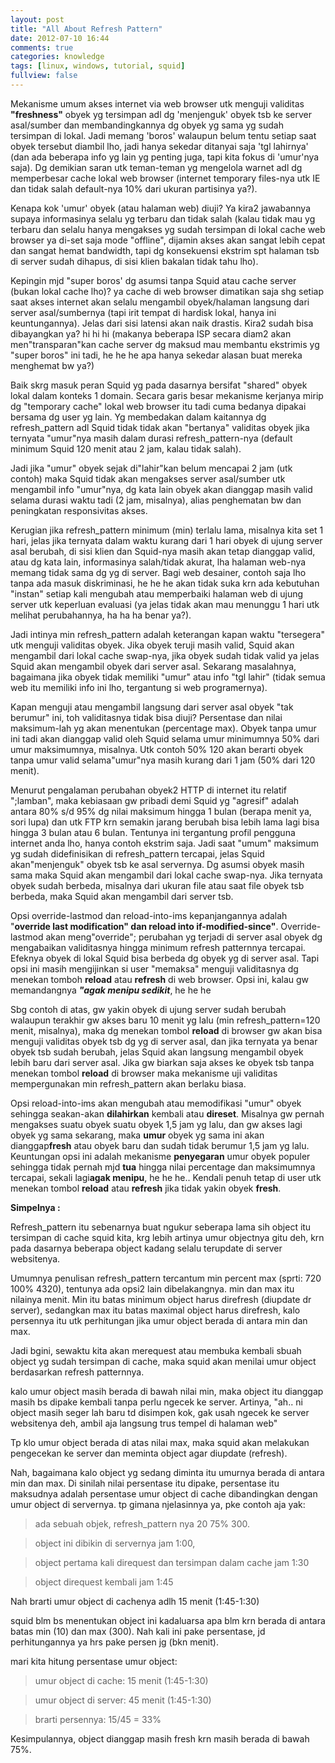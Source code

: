 ```yaml
---
layout: post
title: "All About Refresh Pattern"
date: 2012-07-10 16:44
comments: true
categories: knowledge
tags: [linux, windows, tutorial, squid]
fullview: false
---
```


Mekanisme umum akses internet via web browser utk menguji validitas **"freshness"** obyek yg tersimpan adl dg 'menjenguk' obyek tsb ke server asal/sumber dan membandingkannya dg obyek yg sama yg sudah tersimpan di lokal. Jadi memang 'boros' walaupun belum tentu setiap saat obyek tersebut diambil lho, jadi hanya sekedar ditanyai saja 'tgl lahirnya' (dan ada beberapa info yg lain yg penting juga, tapi kita fokus di 'umur'nya saja). Dg demikian saran utk teman-teman yg mengelola warnet adl dg memperbesar cache lokal web browser (internet temporary files-nya utk IE dan tidak salah default-nya 10% dari ukuran partisinya ya?). 

Kenapa kok 'umur' obyek (atau halaman web) diuji? Ya kira2 jawabannya supaya informasinya selalu yg terbaru dan tidak salah (kalau tidak mau yg terbaru dan selalu hanya mengakses yg sudah tersimpan di lokal cache web browser ya di-set saja mode "offline", dijamin akses akan sangat lebih cepat dan sangat hemat bandwidth, tapi dg konsekuensi ekstrim spt halaman tsb di server sudah dihapus, di sisi klien bakalan tidak tahu lho). 

Kepingin mjd "super boros' dg asumsi tanpa Squid atau cache server (bukan lokal cache lho)? ya cache di web browser dimatikan saja shg setiap saat akses internet akan selalu mengambil obyek/halaman langsung dari server asal/sumbernya (tapi irit tempat di hardisk lokal, hanya ini keuntungannya). Jelas dari sisi latensi akan naik drastis. Kira2 sudah bisa dibayangkan ya? hi hi hi (makanya beberapa ISP secara diam2 akan men"transparan"kan cache server dg maksud mau membantu ekstrimis yg "super boros" ini tadi, he he he apa hanya sekedar alasan buat mereka menghemat bw ya?)

Baik skrg masuk peran Squid yg pada dasarnya bersifat "shared" obyek lokal dalam konteks 1 domain. Secara garis besar mekanisme kerjanya mirip dg "temporary cache" lokal web browser itu tadi cuma bedanya dipakai bersama dg user yg lain. Yg membedakan dalam kaitannya dg refresh_pattern adl Squid tidak tidak akan "bertanya" validitas obyek jika ternyata "umur"nya masih dalam durasi refresh_pattern-nya (default minimum Squid 120 menit atau 2 jam, kalau tidak salah). 

Jadi jika "umur" obyek sejak di"lahir"kan belum mencapai 2 jam (utk contoh) maka Squid tidak akan mengakses server asal/sumber utk mengambil info "umur"nya, dg kata lain obyek akan dianggap masih valid selama durasi waktu tadi (2 jam, misalnya), alias penghematan bw dan peningkatan responsivitas akses.

Kerugian jika refresh_pattern minimum (min) terlalu lama, misalnya kita set 1 hari, jelas jika ternyata dalam waktu kurang dari 1 hari obyek di ujung server asal berubah, di sisi klien dan Squid-nya masih akan tetap dianggap valid, atau dg kata lain, informasinya salah/tidak akurat, lha halaman web-nya memang tidak sama dg yg di server. Bagi web desainer, contoh saja lho tanpa ada masuk diskriminasi, he he he akan tidak suka krn ada kebutuhan "instan" setiap kali mengubah atau memperbaiki halaman web di ujung server utk keperluan evaluasi (ya jelas tidak akan mau menunggu 1 hari utk melihat perubahannya, ha ha ha benar ya?). 

Jadi intinya min refresh_pattern adalah keterangan kapan waktu "tersegera" utk menguji validitas obyek. Jika obyek teruji masih valid, Squid akan mengambil dari lokal cache swap-nya, jika obyek sudah tidak valid ya jelas Squid akan mengambil obyek dari server asal. Sekarang masalahnya, bagaimana jika obyek tidak memiliki "umur" atau info "tgl lahir" (tidak semua web itu memiliki info ini lho, tergantung si web programernya).

Kapan menguji atau mengambil langsung dari server asal obyek "tak berumur" ini, toh validitasnya tidak bisa diuji? Persentase dan nilai maksimum-lah yg akan menentukan (percentage max). Obyek tanpa umur ini tadi akan dianggap valid oleh Squid selama umur minimumnya 50% dari umur maksimumnya, misalnya. Utk contoh 50% 120 akan berarti obyek tanpa umur valid selama"umur"nya masih kurang dari 1 jam (50% dari 120 menit). 

Menurut pengalaman perubahan obyek2 HTTP di internet itu relatif ";lamban", maka kebiasaan gw pribadi demi Squid yg "agresif" adalah antara 80% s/d 95% dg nilai maksimum hingga 1 bulan (berapa menit ya, sori lupa) dan utk FTP krn semakin jarang berubah bisa lebih lama lagi bisa hingga 3 bulan atau 6 bulan. Tentunya ini tergantung profil pengguna internet anda lho, hanya contoh ekstrim saja. Jadi saat "umum" maksimum yg sudah didefinisikan di refresh_pattern tercapai, jelas Squid akan"menjenguk" obyek tsb ke asal servernya. Dg asumsi obyek masih sama maka Squid akan mengambil dari lokal cache swap-nya. Jika ternyata obyek sudah berbeda, misalnya dari ukuran file atau saat file obyek tsb berbeda, maka Squid akan mengambil dari server tsb.

Opsi override-lastmod dan reload-into-ims kepanjangannya adalah "**override last modification" dan reload into if-modified-since"**. Override-lastmod akan meng"override"; perubahan yg terjadi di server asal obyek dg mengabaikan validitasnya hingga minimum refresh patternnya tercapai. Efeknya obyek di lokal Squid bisa berbeda dg obyek yg di server asal. Tapi opsi ini masih mengijinkan si user "memaksa" menguji validitasnya dg menekan tomboh **reload** atau **refresh** di web browser. Opsi ini, kalau gw memandangnya ***"agak menipu sedikit***, he he he 

Sbg contoh di atas, gw yakin obyek di ujung server sudah berubah walaupun terakhir gw akses baru 10 menit yg lalu (min refresh_pattern=120 menit, misalnya), maka dg menekan tombol **reload** di browser gw akan bisa menguji validitas obyek tsb dg yg di server asal, dan jika ternyata ya benar obyek tsb sudah berubah, jelas Squid akan langsung mengambil obyek lebih baru dari server asal. Jika gw biarkan saja akses ke obyek tsb tanpa menekan tombol **reload** di browser maka mekanisme uji validitas mempergunakan min refresh_pattern akan berlaku biasa.

Opsi reload-into-ims akan mengubah atau memodifikasi "umur" obyek sehingga seakan-akan **dilahirkan** kembali atau **direset**. Misalnya gw pernah mengakses suatu obyek suatu obyek 1,5 jam yg lalu, dan gw akses lagi obyek yg sama sekarang, maka **umur** obyek yg sama ini akan dianggap**fresh** atau obyek baru dan sudah tidak berumur 1,5 jam yg lalu. Keuntungan opsi ini adalah mekanisme **penyegaran** umur obyek populer sehingga tidak pernah mjd **tua** hingga nilai percentage dan maksimumnya tercapai, sekali lagi**agak menipu**, he he he.. Kendali penuh tetap di user utk menekan tombol **reload** atau **refresh** jika tidak yakin obyek **fresh**.</p>

**Simpelnya :**

Refresh_pattern itu sebenarnya buat ngukur seberapa lama sih object itu tersimpan di cache squid kita, krg lebih artinya umur objectnya gitu deh, krn pada dasarnya beberapa object kadang selalu terupdate di server websitenya.

Umumnya penulisan refresh_pattern tercantum min percent max (sprti: 720 100% 4320), tentunya ada opsi2 lain dibelakangnya. min dan max itu nilainya menit. Min itu batas minimum object harus direfresh (diupdate dr server), sedangkan max itu batas maximal object harus direfresh, kalo persennya itu utk perhitungan jika umur object berada di antara min dan max.

Jadi bgini, sewaktu kita akan merequest atau membuka kembali sbuah object yg sudah tersimpan di cache, maka squid akan menilai umur object berdasarkan refresh patternnya.

kalo umur object masih berada di bawah nilai min, maka object itu dianggap masih bs dipake kembali tanpa perlu ngecek ke server. Artinya, "ah.. ni object masih seger lah baru td disimpen kok, gak usah ngecek ke server websitenya deh, ambil aja langsung trus tempel di halaman web"

Tp klo umur object berada di atas nilai max, maka squid akan melakukan pengecekan ke server dan meminta object agar diupdate (refresh).

Nah, bagaimana kalo object yg sedang diminta itu umurnya berada di antara min dan max. Di sinilah nilai persentase itu dipake, persentase itu maksudnya adalah persentase umur object di cache dibandingkan dengan umur object di servernya. tp gimana njelasinnya ya, pke contoh aja yak:

>ada sebuah objek, refresh_pattern nya 20 75% 300. 

>object ini dibikin di servernya jam 1:00, 

>object pertama kali direquest dan tersimpan dalam cache jam 1:30

>object direquest kembali jam 1:45

Nah brarti umur object di cachenya adlh 15 menit (1:45-1:30)

squid blm bs menentukan object ini kadaluarsa apa blm krn berada di antara batas min (10) dan max (300). Nah kali ini pake persentase, jd perhitungannya ya hrs pake persen jg (bkn menit).

mari kita hitung persentase umur object:

>umur object di cache: 15 menit (1:45-1:30)

>umur object di server: 45 menit (1:45-1:30)

>brarti persennya: 15/45 = 33%

Kesimpulannya, object dianggap masih fresh krn masih berada di bawah 75%.
